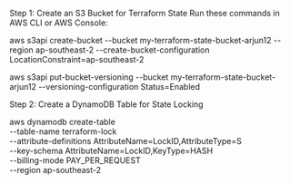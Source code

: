 Step 1: Create an S3 Bucket for Terraform State
Run these commands in AWS CLI or AWS Console:


aws s3api create-bucket --bucket my-terraform-state-bucket-arjun12 --region ap-southeast-2 --create-bucket-configuration LocationConstraint=ap-southeast-2

aws s3api put-bucket-versioning --bucket my-terraform-state-bucket-arjun12 --versioning-configuration Status=Enabled

Step 2: Create a DynamoDB Table for State Locking

aws dynamodb create-table \
    --table-name terraform-lock \
    --attribute-definitions AttributeName=LockID,AttributeType=S \
    --key-schema AttributeName=LockID,KeyType=HASH \
    --billing-mode PAY_PER_REQUEST \
    --region ap-southeast-2

